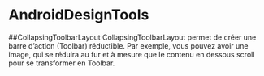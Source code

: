 # AndroidDesignTools

##CollapsingToolbarLayout
CollapsingToolbarLayout permet de créer une barre d’action (Toolbar) réductible. Par exemple, vous pouvez avoir une image, qui se réduira au fur et à mesure que le contenu en dessous scroll pour se transformer en Toolbar.

